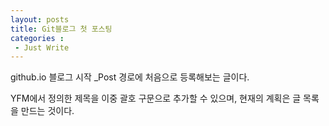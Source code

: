 ```yaml
---
layout: posts
title: Git블로그 첫 포스팅
categories :
 - Just Write
---
```

github.io 블로그 시작
_Post 경로에 처음으로 등록해보는 글이다.

YFM에서 정의한 제목을 이중 괄호 구문으로 추가할 수 있으며, 
현재의 계획은 글 목록을 만드는 것이다.
